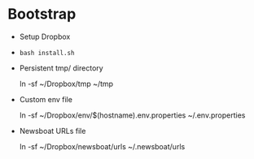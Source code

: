# Bootstrap

- Setup Dropbox
- `bash install.sh`
- Persistent tmp/ directory

    ln -sf ~/Dropbox/tmp ~/tmp

- Custom env file

    ln -sf ~/Dropbox/env/$(hostname).env.properties ~/.env.properties

- Newsboat URLs file

    ln -sf ~/Dropbox/newsboat/urls ~/.newsboat/urls

